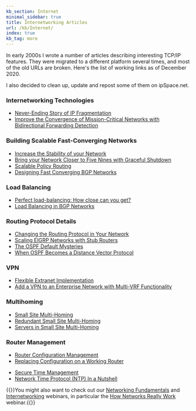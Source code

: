 ```yaml
---
kb_section: Internet
minimal_sidebar: true
title: Internetworking Articles
url: /kb/Internet/
index: true
kb_tag: more
---
```

In early 2000s I wrote a number of articles describing interesting TCP/IP features. They were migrated to a different platform several times, and most of the old URLs are broken. Here's the list of working links as of December 2020.

I also decided to clean up, update and repost some of them on ipSpace.net.

### Internetworking Technologies

* [Never-Ending Story of IP Fragmentation](PMTUD/)
* [Improve the Convergence of Mission-Critical Networks with Bidirectional Forwarding Detection](https://learning.nil.com/tips-and-tricks/technical-articles/show/improve-the-convergence-of-mission-critical-networks-with-bidirectional-forwarding-detection-bfd/)

### Building Scalable Fast-Converging Networks

* [Increase the Stability of your Network](EventDampening/)
* [Bring your Network Closer to Five Nines with Graceful Shutdown](https://learning.nil.com/tips-and-tricks/technical-articles/show/bring-your-network-closer-to-five-nines-with-graceful-shutdown/)
* [Scalable Policy Routing](ScalablePolicyRouting/)
* [Designing Fast Converging BGP Networks](https://learning.nil.com/tips-and-tricks/technical-articles/show/designing-fast-converging-bgp-networks/)

### Load Balancing

* [Perfect load-balancing: How close can you get?](https://learning.nil.com/tips-and-tricks/technical-articles/show/perfect-load-balancing-how-close-can-you-get/)
* [Load Balancing in BGP Networks](https://learning.nil.com/tips-and-tricks/technical-articles/show/load-balancing-in-bgp-networks/)

### Routing Protocol Details

* [Changing the Routing Protocol in Your Network](https://learning.nil.com/tips-and-tricks/technical-articles/show/changing-the-routing-protocol-in-your-network/)
* [Scaling EIGRP Networks with Stub Routers](EIGRP_stub/)
* [The OSPF Default Mysteries](https://learning.nil.com/tips-and-tricks/technical-articles/show/the-ospf-default-mysteries/)
* [When OSPF Becomes a Distance Vector Protocol](OSPF_DV/)

### VPN

* [Flexible Extranet Implementation](https://learning.nil.com/tips-and-tricks/technical-articles/show/flexible-extranet-implementation/)
* [Add a VPN to an Enterprise Network with Multi-VRF Functionality](https://learning.nil.com/tips-and-tricks/technical-articles/show/add-a-vpn-to-an-enterprise-network-with-multi-vrf-functionality/)

### Multihoming

* [Small Site Multi-Homing](https://learning.nil.com/tips-and-tricks/technical-articles/show/small-site-multi-homing/)
* [Redundant Small Site Multi-Homing](https://learning.nil.com/tips-and-tricks/technical-articles/show/redundant-small-site-multi-homing/)
* [Servers in Small Site Multi-Homing](https://learning.nil.com/tips-and-tricks/technical-articles/show/servers-in-small-site-multi-homing/)

### Router Management

* [Router Configuration Management](RouterConfigManagement/)
* [Replacing Configuration on a Working Router](https://learning.nil.com/tips-and-tricks/technical-articles/show/replacing-configuration-on-a-working-router/)
<!--
* [Enhance the IOS User Interface](https://learning.nil.com/tips-and-tricks/technical-articles/show/enhance-the-ios-user-interface/)
* [Cisco Router: the Swiss Army Knife of Network Services](https://learning.nil.com/tips-and-tricks/technical-articles/show/cisco-router-the-swiss-army-knife-of-network-services/)
-->
* [Secure Time Management](https://learning.nil.com/tips-and-tricks/technical-articles/show/secure-time-management/)
* [Network Time Protocol (NTP) In a Nutshell](NTP/)

{{<note info>}}You might also want to check out our [Networking Fundamentals](https://www.ipspace.net/Fundamentals) and [Internetworking](https://www.ipspace.net/Inet) webinars, in particular the [How Networks Really Work](https://www.ipspace.net/How_Networks_Really_Work) webinar.{{</note>}}

<!--end-->
